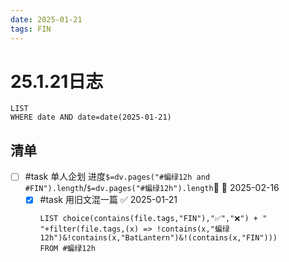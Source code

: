```yaml
---
date: 2025-01-21
tags: FIN
---
```


# 25.1.21日志

```dataview
LIST 
WHERE date AND date=date(2025-01-21)
```

## 清单

- [ ] #task 单人企划 进度`$=dv.pages("#蝙绿12h and #FIN").length`/`$=dv.pages("#蝙绿12h").length`🔺 📅 2025-02-16
  - [x] #task 用旧文混一篇 ✅ 2025-01-21
    ```dataview
    LIST choice(contains(file.tags,"FIN"),"✅","❌") + " "+filter(file.tags,(x) => !contains(x,"蝙绿12h")&!contains(x,"BatLantern")&!(contains(x,"FIN")))
    FROM #蝙绿12h
    ```

